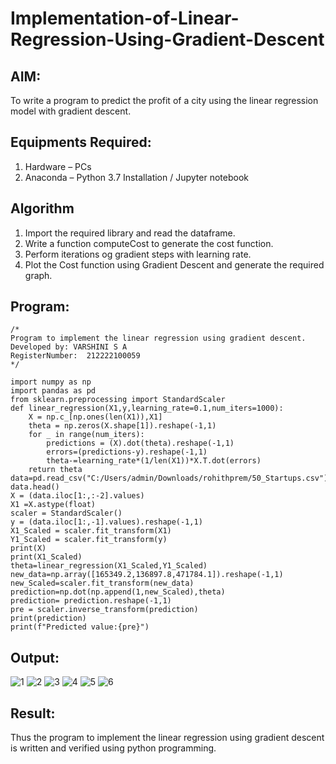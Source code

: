 # Implementation-of-Linear-Regression-Using-Gradient-Descent

## AIM:
To write a program to predict the profit of a city using the linear regression model with gradient descent.

## Equipments Required:
1. Hardware – PCs
2. Anaconda – Python 3.7 Installation / Jupyter notebook

## Algorithm

1. Import the required library and read the dataframe.
2. Write a function computeCost to generate the cost function.
3. Perform iterations og gradient steps with learning rate.
4. Plot the Cost function using Gradient Descent and generate the required graph.


## Program:
```
/*
Program to implement the linear regression using gradient descent.
Developed by: VARSHINI S A
RegisterNumber:  212222100059
*/
```
```
import numpy as np
import pandas as pd
from sklearn.preprocessing import StandardScaler
def linear_regression(X1,y,learning_rate=0.1,num_iters=1000):
    X = np.c_[np.ones(len(X1)),X1]
    theta = np.zeros(X.shape[1]).reshape(-1,1)
    for _ in range(num_iters):
        predictions = (X).dot(theta).reshape(-1,1)
        errors=(predictions-y).reshape(-1,1)
        theta-=learning_rate*(1/len(X1))*X.T.dot(errors)
    return theta
data=pd.read_csv("C:/Users/admin/Downloads/rohithprem/50_Startups.csv")
data.head()
X = (data.iloc[1:,:-2].values)
X1 =X.astype(float)
scaler = StandardScaler()
y = (data.iloc[1:,-1].values).reshape(-1,1)
X1_Scaled = scaler.fit_transform(X1)
Y1_Scaled = scaler.fit_transform(y)
print(X)
print(X1_Scaled)
theta=linear_regression(X1_Scaled,Y1_Scaled)
new_data=np.array([165349.2,136897.8,471784.1]).reshape(-1,1)
new_Scaled=scaler.fit_transform(new_data)
prediction=np.dot(np.append(1,new_Scaled),theta)
prediction= prediction.reshape(-1,1)
pre = scaler.inverse_transform(prediction)
print(prediction)
print(f"Predicted value:{pre}")
```

## Output:

![1](https://github.com/VARSHINI22009118/Implementation-of-Linear-Regression-Using-Gradient-Descent/assets/146315115/d0013d15-255a-4ce8-b8d9-824e1d5e8204)
![2](https://github.com/VARSHINI22009118/Implementation-of-Linear-Regression-Using-Gradient-Descent/assets/146315115/3ed4aeaf-7e6a-40b0-9ddf-579d2aab59dc)
![3](https://github.com/VARSHINI22009118/Implementation-of-Linear-Regression-Using-Gradient-Descent/assets/146315115/31391540-c63d-4e98-a42f-1a8e9ce2ac35)
![4](https://github.com/VARSHINI22009118/Implementation-of-Linear-Regression-Using-Gradient-Descent/assets/146315115/85e735b4-bc14-4bfa-834a-14a0b1483b20)
![5](https://github.com/VARSHINI22009118/Implementation-of-Linear-Regression-Using-Gradient-Descent/assets/146315115/56261815-8c71-47ce-a835-c25cccea5fe7)
![6](https://github.com/VARSHINI22009118/Implementation-of-Linear-Regression-Using-Gradient-Descent/assets/146315115/8177ec32-5b3d-4258-bdb6-e538c0d823d0)




## Result:
Thus the program to implement the linear regression using gradient descent is written and verified using python programming.
